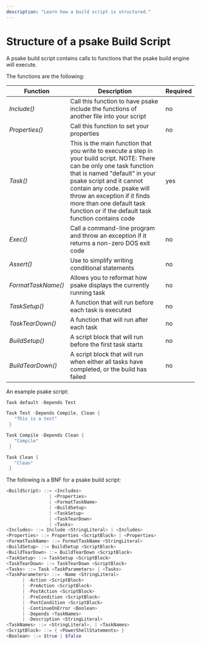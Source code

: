 ```yaml
---
description: "Learn how a build script is structured."
---
```


# Structure of a psake Build Script

A psake build script contains calls to functions that the psake build engine
will execute.

The functions are the following:

| Function           | Description                                                                                                                                                                                                                                                                                                                         | Required |
|--------------------|-------------------------------------------------------------------------------------------------------------------------------------------------------------------------------------------------------------------------------------------------------------------------------------------------------------------------------------|----------|
| _Include()_        | Call this function to have psake include the functions of another file into your script                                                                                                                                                                                                                                             | no       |
| _Properties()_     | Call this function to set your properties                                                                                                                                                                                                                                                                                           | no       |
| _Task()_           | This is the main function that you write to execute a step in your build script. NOTE: There can be only one task function that is named "default" in your psake script and it cannot contain any code. psake will throw an exception if it finds more than one default task function or if the default task function contains code | yes      |
| _Exec()_           | Call a command-line program and throw an exception if it returns a non-zero DOS exit code                                                                                                                                                                                                                                           | no       |
| _Assert()_         | Use to simplify writing conditional statements                                                                                                                                                                                                                                                                                      | no       |
| _FormatTaskName()_ | Allows you to reformat how psake displays the currently running task                                                                                                                                                                                                                                                                | no       |
| _TaskSetup()_      | A function that will run before each task is executed                                                                                                                                                                                                                                                                               | no       |
| _TaskTearDown()_   | A function that will run after each task                                                                                                                                                                                                                                                                                            | no       |
| _BuildSetup()_     | A script block that will run before the first task starts                                                                                                                                                                                                                                                                           | no       |
| _BuildTearDown()_  | A script block that will run when either all tasks have completed, or the build has failed                                                                                                                                                                                                                                          | no       |

An example psake script:

```PowerShell
Task default -Depends Test

Task Test -Depends Compile, Clean {
   "This is a test"
 }

Task Compile -Depends Clean {
   "Compile"
 }

Task Clean {
   "Clean"
 }
```

The following is a BNF for a psake build script:

```powershell
<BuildScript> ::= <Includes> 
                | <Properties>
                | <FormatTaskName> 
                | <BuildSetup> 
                | <TaskSetup> 
                | <TaskTearDown> 
                | <Tasks> 
<Includes> ::= Include <StringLiteral> | <Includes>
<Properties> ::= Properties <ScriptBlock> | <Properties>
<FormatTaskName> ::= FormatTaskName <StringLiteral>
<BuildSetup> ::= BuildSetup <ScriptBlock>
<BuildTearDown> ::= BuildTearDown <ScriptBlock>
<TaskSetup> ::= TaskSetup <ScriptBlock>
<TaskTearDown> ::= TaskTearDown <ScriptBlock>
<Tasks> ::= Task <TaskParameters> | <Tasks>
<TaskParameters> ::= -Name <StringLiteral> 
      | -Action <ScriptBlock> 
      | -PreAction <ScriptBlock> 
      | -PostAction <ScriptBlock> 
      | -PreCondition <ScriptBlock>
      | -PostCondition <ScriptBlock>
      | -ContinueOnError <Boolean>
      | -Depends <TaskNames>
      | -Description <StringLiteral>
<TaskNames> ::= <StringLiteral>, | <TaskNames>
<ScriptBlock> ::= { <PowerShellStatements> }
<Boolean> ::= $true | $false
```
